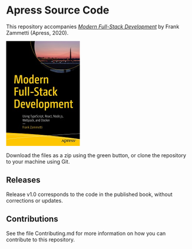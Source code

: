 # Apress Source Code

This repository accompanies [*Modern Full-Stack Development*](http://www.apress.com/9781484257371) by Frank Zammetti (Apress, 2020).

[comment]: #cover
![Cover image](9781484257371.jpg)

Download the files as a zip using the green button, or clone the repository to your machine using Git.

## Releases

Release v1.0 corresponds to the code in the published book, without corrections or updates.

## Contributions

See the file Contributing.md for more information on how you can contribute to this repository.
